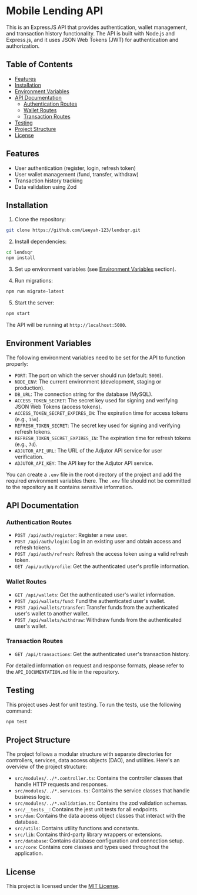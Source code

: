 # Mobile Lending API

This is an ExpressJS API that provides authentication, wallet management, and transaction history functionality. The API is built with Node.js and Express.js, and it uses JSON Web Tokens (JWT) for authentication and authorization.

## Table of Contents

- [Features](#features)
- [Installation](#installation)
- [Environment Variables](#environment-variables)
- [API Documentation](#api-documentation)
  - [Authentication Routes](#authentication-routes)
  - [Wallet Routes](#wallet-routes)
  - [Transaction Routes](#transaction-routes)
- [Testing](#testing)
- [Project Structure](#project-structure)
- [License](#license)

## Features

- User authentication (register, login, refresh token)
- User wallet management (fund, transfer, withdraw)
- Transaction history tracking
- Data validation using Zod

## Installation

1. Clone the repository:

```bash
git clone https://github.com/Leeyah-123/lendsqr.git
```

2. Install dependencies:

```bash
cd lendsqr
npm install
```

3. Set up environment variables (see [Environment Variables](#environment-variables) section).

4. Run migrations:

```bash
npm run migrate-latest
```

5. Start the server:

```bash
npm start
```

The API will be running at `http://localhost:5000`.

## Environment Variables

The following environment variables need to be set for the API to function properly:

- `PORT`: The port on which the server should run (default: `5000`).
- `NODE_ENV`: The current environment (development, staging or production).
- `DB_URL`: The connection string for the database (MySQL).
- `ACCESS_TOKEN_SECRET`: The secret key used for signing and verifying JSON Web Tokens (access tokens).
- `ACCESS_TOKEN_SECRET_EXPIRES_IN`: The expiration time for access tokens (e.g., `15m`).
- `REFRESH_TOKEN_SECRET`: The secret key used for signing and verifying refresh tokens.
- `REFRESH_TOKEN_SECRET_EXPIRES_IN`: The expiration time for refresh tokens (e.g., `7d`).
- `ADJUTOR_API_URL`: The URL of the Adjutor API service for user verification.
- `ADJUTOR_API_KEY`: The API key for the Adjutor API service.

You can create a `.env` file in the root directory of the project and add the required environment variables there. The `.env` file should not be committed to the repository as it contains sensitive information.

## API Documentation

### Authentication Routes

- `POST /api/auth/register`: Register a new user.
- `POST /api/auth/login`: Log in an existing user and obtain access and refresh tokens.
- `POST /api/auth/refresh`: Refresh the access token using a valid refresh token.
- `GET /api/auth/profile`: Get the authenticated user's profile information.

### Wallet Routes

- `GET /api/wallets`: Get the authenticated user's wallet information.
- `POST /api/wallets/fund`: Fund the authenticated user's wallet.
- `POST /api/wallets/transfer`: Transfer funds from the authenticated user's wallet to another wallet.
- `POST /api/wallets/withdraw`: Withdraw funds from the authenticated user's wallet.

### Transaction Routes

- `GET /api/transactions`: Get the authenticated user's transaction history.

For detailed information on request and response formats, please refer to the `API_DOCUMENTATION.md` file in the repository.

## Testing

This project uses Jest for unit testing. To run the tests, use the following command:

```bash
npm test
```

## Project Structure

The project follows a modular structure with separate directories for controllers, services, data access objects (DAO), and utilities. Here's an overview of the project structure:

- `src/modules/../*.controller.ts`: Contains the controller classes that handle HTTP requests and responses.
- `src/modules/../*.services.ts`: Contains the service classes that handle business logic.
- `src/modules/../*.validation.ts`: Contains the zod validation schemas.
- `src/__tests__`: Contains the jest unit tests for all endpoints.
- `src/dao`: Contains the data access object classes that interact with the database.
- `src/utils`: Contains utility functions and constants.
- `src/lib`: Contains third-party library wrappers or extensions.
- `src/database`: Contains database configuration and connection setup.
- `src/core`: Contains core classes and types used throughout the application.

## License

This project is licensed under the [MIT License](LICENSE).

